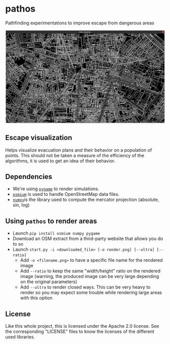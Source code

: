 # pathos
Pathfinding experimentations to improve escape from dangerous areas

<div align = "center">
    <img src = "Bordeaux.png" width="720"/> 
</div>

## Escape visualization
Helps visualize evacuation plans and their behavior on a population of points. This should not be taken a measure of the efficiency of the algorithms, it is used to get an idea of their behavior.

## Dependencies

* We're using [`pygame`](https://www.pygame.org) to render simulations.
* [`osmium`](https://osmcode.org/pyosmium/) is used to handle OpenStreetMap data files.
* [`numpy`](https://numpy.org/)is the library used to compute the mercator projection (absolute, sin, log)

## Using `pathos` to render areas
* Launch `pip install osmium numpy pygame`
* Download an OSM extract from a third-party website that allows you do to so
* Launch `start.py -i <downloaded_file> [-o render.png] [--ultra] [--ratio]`
    * Add `-o <filename.png>` to have a specific file name for the rendered image
    * Add `--ratio` to keep the same "width/height" ratio on the rendered image (warning, the produced image can be very large depending on the original parameters)
    * Add `--ultra` to render closed ways. This can be very heavy to render so you may expect some trouble while rendering large areas with this option

## License
Like this whole project, this is licensed under the Apache 2.0 license. See the corresponding "LICENSE" files to know the licenses of the different used libraries.

